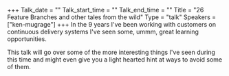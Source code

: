 +++ 
Talk_date = ""
Talk_start_time = ""
Talk_end_time = ""
Title = "26 Feature Branches and other tales from the wild"
Type = "talk"
Speakers = ["ken-mugrage"]
+++
In the 9 years I've been working with customers on continuous delivery systems I've seen some, ummm, great learning opportunities. 



This talk will go over some of the more interesting things I've seen during this time and might even give you a light hearted hint at ways to avoid some of them.
